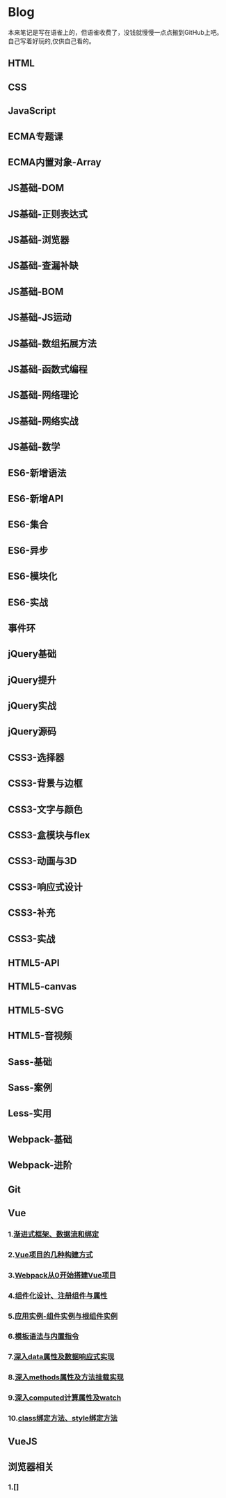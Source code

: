 # Blog
本来笔记是写在语雀上的，但语雀收费了，没钱就慢慢一点点搬到GitHub上吧。自己写着好玩的,仅供自己看的。

## HTML


## CSS


## JavaScript


## ECMA专题课


## ECMA内置对象-Array


## JS基础-DOM

## JS基础-正则表达式

## JS基础-浏览器

## JS基础-查漏补缺

## JS基础-BOM

## JS基础-JS运动

## JS基础-数组拓展方法

## JS基础-函数式编程

## JS基础-网络理论

## JS基础-网络实战

## JS基础-数学

## ES6-新增语法

## ES6-新增API

## ES6-集合

## ES6-异步

## ES6-模块化

## ES6-实战

## 事件环

## jQuery基础

## jQuery提升

## jQuery实战

## jQuery源码

## CSS3-选择器

## CSS3-背景与边框

## CSS3-文字与颜色

## CSS3-盒模块与flex

## CSS3-动画与3D

## CSS3-响应式设计

## CSS3-补充

## CSS3-实战

## HTML5-API

## HTML5-canvas

## HTML5-SVG

## HTML5-音视频

## Sass-基础

## Sass-案例

## Less-实用

## Webpack-基础

## Webpack-进阶

## Git

## Vue
### 1.[渐进式框架、数据流和绑定](https://github.com/CapricornRR/Blog/issues/2)
### 2.[Vue项目的几种构建方式](https://github.com/CapricornRR/Blog/issues/3)
### 3.[Webpack从0开始搭建Vue项目](https://github.com/CapricornRR/Blog/issues/4)
### 4.[组件化设计、注册组件与属性](https://github.com/CapricornRR/Blog/issues/5)
### 5.[应用实例-组件实例与根组件实例](https://github.com/CapricornRR/Blog/issues/6)
### 6.[模板语法与内置指令](https://github.com/CapricornRR/Blog/issues/1)
### 7.[深入data属性及数据响应式实现](https://github.com/CapricornRR/Blog/issues/7)
### 8.[深入methods属性及方法挂载实现](https://github.com/CapricornRR/Blog/issues/8)
### 9.[深入computed计算属性及watch](https://github.com/CapricornRR/Blog/issues/9)
### 10.[class绑定方法、style绑定方法](https://github.com/CapricornRR/Blog/issues/10)

## VueJS

## 













## 浏览器相关
### 1.[]
